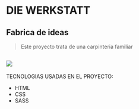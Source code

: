 # DIE WERKSTATT
## Fabrica de ideas

> Este proyecto trata de una carpinteria familiar 

[![](https://images.unsplash.com/photo-1601058268499-e52658b8bb88?ixlib=rb-4.0.3&ixid=M3wxMjA3fDB8MHxwaG90by1wYWdlfHx8fGVufDB8fHx8fA%3D%3D&auto=format&fit=crop&w=1974&q=80)](https://images.unsplash.com/photo-1601058268499-e52658b8bb88?ixlib=rb-4.0.3&ixid=M3wxMjA3fDB8MHxwaG90by1wYWdlfHx8fGVufDB8fHx8fA%3D%3D&auto=format&fit=crop&w=1974&q=80)
------------

TECNOLOGIAS USADAS EN EL PROYECTO:

- HTML
- CSS
- SASS
